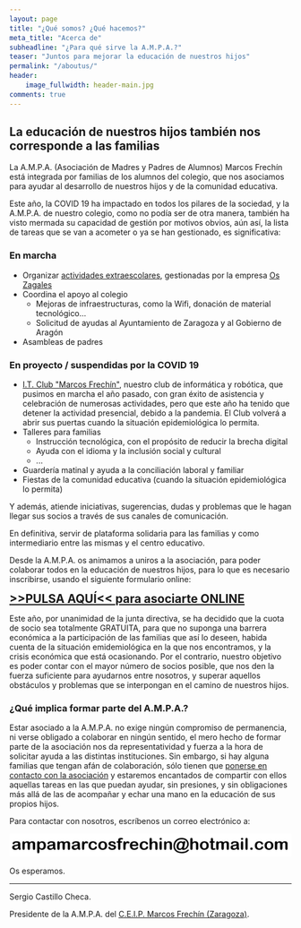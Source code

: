```yaml
---
layout: page
title: "¿Qué somos? ¿Qué hacemos?"
meta_title: "Acerca de"
subheadline: "¿Para qué sirve la A.M.P.A.?"
teaser: "Juntos para mejorar la educación de nuestros hijos"
permalink: "/aboutus/"
header:
    image_fullwidth: header-main.jpg
comments: true
---
```

<!--more-->
<style>
    .high-visibility {
        font-size: 1.5em;
        border: 1px;
        border-radius: 2px;
        text-align: center;
    }
</style>

## La educación de nuestros hijos también nos corresponde a las familias

La A.M.P.A. (Asociación de Madres y Padres de Alumnos) Marcos Frechín está integrada por familias de los alumnos del colegio, que nos asociamos para ayudar al desarrollo de nuestros hijos y de la comunidad educativa.

Este año, la COVID 19 ha impactado en todos los pilares de la sociedad, y la A.M.P.A. de nuestro colegio, como no podía ser de otra manera, también ha visto mermada su capacidad de gestión por motivos obvios, aún así, la lista de tareas que se van a acometer o ya se han gestionado, es significativa:

### En marcha

- Organizar [actividades extraescolares](/actividades/actividades2021), gestionadas por la empresa <a href="https://oszagales.com/" target="_blank">Os Zagales</a>
- Coordina el apoyo al colegio
  - Mejoras de infraestructuras, como la Wifi, donación de material tecnológico...
  - Solicitud de ayudas al Ayuntamiento de Zaragoza y al Gobierno de Aragón
- Asambleas de padres

### En proyecto / suspendidas por la COVID 19

- <a href="https://itclub.marcosfrechin.es/" target="_blank">I.T. Club "Marcos Frechín"</a>, nuestro club de informática y robótica, que pusimos en marcha el año pasado, con gran éxito de asistencia y celebración de numerosas actividades, pero que este año ha tenido que detener la actividad presencial, debido a la pandemia. El Club volverá a abrir sus puertas cuando la situación epidemiológica lo permita.
- Talleres para familias
  - Instrucción tecnológica, con el propósito de reducir la brecha digital
  - Ayuda con el idioma y la inclusión social y cultural
  - ...
- Guardería matinal y ayuda a la conciliación laboral y familiar
- Fiestas de la comunidad educativa (cuando la situación epidemiológica lo permita)

Y además, atiende iniciativas, sugerencias, dudas y problemas que le hagan llegar sus socios a través de sus canales de comunicación.

En definitiva, servir de plataforma solidaria para las familias y como intermediario entre las mismas y el centro educativo.

Desde la A.M.P.A. os animamos a uniros a la asociación, para poder colaborar todos en la educación de nuestros hijos, para lo que es necesario inscribirse, usando el siguiente formulario online:

**<a href="https://forms.gle/KxVE1c1tiFNN5abQA" target="_blank" class="high-visibility">>>PULSA AQUÍ<< para asociarte ONLINE</a>**

Este año, por unanimidad de la junta directiva, se ha decidido que la cuota de socio sea totalmente GRATUITA, para que no suponga una barrera económica a la participación de las familias que así lo deseen, habida cuenta de la situación emidemiológica en la que nos encontramos, y la crisis económica que está ocasionando. Por el contrario, nuestro objetivo es poder contar con el mayor número de socios posible, que nos den la fuerza suficiente para ayudarnos entre nosotros, y superar aquellos obstáculos y problemas que se interpongan en el camino de nuestros hijos.

### ¿Qué implica formar parte del A.M.P.A.?

Estar asociado a la A.M.P.A. no exige ningún compromiso de permanencia, ni verse obligado a colaborar en ningún sentido, el mero hecho de formar parte de la asociación nos da representatividad y fuerza a la hora de solicitar ayuda a las distintas instituciones. Sin embargo, si hay alguna familias que tengan afán de colaboración, sólo tienen que [ponerse en contacto con la asociación](/contact) y estaremos encantados de compartir con ellos aquellas tareas en las que puedan ayudar, sin presiones, y sin obligaciones más allá de las de acompañar y echar una mano en la educación de sus propios hijos.

Para contactar con nosotros, escríbenos un correo electrónico a:

[![Nuestra dirección de email](/images/email.png "Nuestra dirección de email")](mailto:ampamarcosfrechin@hotmail.com)

Os esperamos.

--------------------------------
Sergio Castillo Checa.

Presidente de la A.M.P.A. del <a href="http://ceipmarcosfrechin.catedu.es/" target="_blank">C.E.I.P. Marcos Frechín (Zaragoza)</a>.

